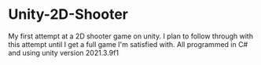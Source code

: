 # Unity-2D-Shooter
My first attempt at a 2D shooter game on unity. I plan to follow through with this attempt until I get a full game I'm satisfied with. All programmed in C# and using unity version 2021.3.9f1
